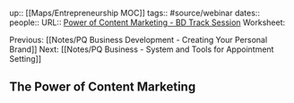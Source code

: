 up:: [[Maps/Entrepreneurship MOC]]
tags:: #source/webinar 
dates:: 
people:: 
URL:: [Power of Content Marketing - BD Track Session](https://app.searchie.io/watch/04NypRggDa)
Worksheet: 

Previous: [[Notes/PQ Business Development - Creating Your Personal Brand]]
Next: [[Notes/PQ Business - System and Tools for Appointment Setting]]

## The Power of Content Marketing